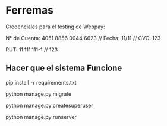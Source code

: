 # Ferremas

Credenciales para el testing de Webpay:

N° de Cuenta: 4051 8856 0044 6623 // Fecha: 11/11 // CVC: 123

RUT: 11.111.111-1 // 123



## Hacer que el sistema Funcione

pip install -r requirements.txt

python manage.py migrate

python manage.py createsuperuser
  
python manage.py runserver

